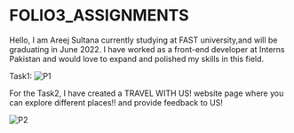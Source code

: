 # FOLIO3_ASSIGNMENTS
Hello, I am Areej Sultana currently studying at FAST university,and will be graduating in June 2022. I have worked as a front-end developer at Interns Pakistan and would love to expand and polished my skills in this field.

Task1:
![P1](https://user-images.githubusercontent.com/82303448/153655571-908183bc-0ba4-49ad-90d8-9919e6a52e45.PNG)


For the Task2, I have created a TRAVEL WITH US! website page where you can explore different places!! and provide feedback to US!

![P2](https://user-images.githubusercontent.com/82303448/153656513-36744050-5f87-4ae0-8744-2ddb06c6c2fe.PNG)
